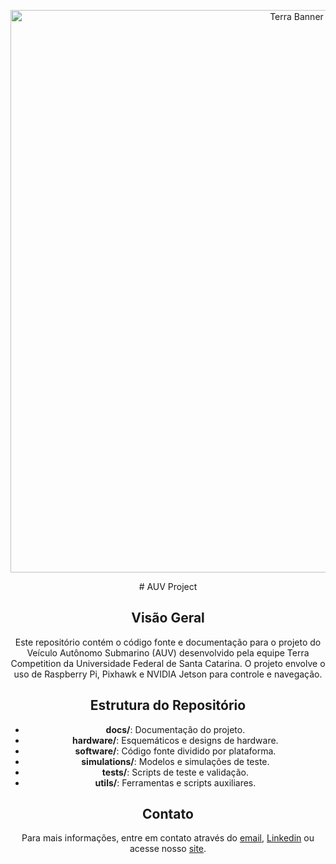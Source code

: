 <p align="center">
  <a href="https://terra.joinville.ufsc.br/pt_br/">
  <img width="900" src="upscalemedia-transformed.png" alt="Terra Banner"></a>
</p>
<div align="center">
# AUV Project

## Visão Geral

Este repositório contém o código fonte e documentação para o projeto do Veículo Autônomo Submarino (AUV) desenvolvido pela equipe Terra Competition da Universidade Federal de Santa Catarina. O projeto envolve o uso de Raspberry Pi, Pixhawk e NVIDIA Jetson para controle e navegação.

## Estrutura do Repositório

- **docs/**: Documentação do projeto.
- **hardware/**: Esquemáticos e designs de hardware.
- **software/**: Código fonte dividido por plataforma.
- **simulations/**: Modelos e simulações de teste.
- **tests/**: Scripts de teste e validação.
- **utils/**: Ferramentas e scripts auxiliares.

## Contato

Para mais informações, entre em contato através do [email](terra.ufsc@gmail.com), [Linkedin](https://www.linkedin.com/company/terra-competition/) ou acesse nosso [site](https://terra.joinville.ufsc.br/pt_br/).
